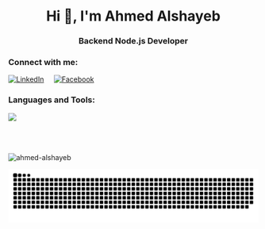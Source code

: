 <h1 align="center">Hi 👋, I'm Ahmed Alshayeb</h1>
<h3 align="center">Backend Node.js Developer</h3>

<h3 align="left">Connect with me:</h3>
<p align="left" style="display: flex; align-items: center; gap: 20px;">
    <a href="https://www.linkedin.com/in/ahmed-alshayeb-5843322a2/" target="_blank">
        <img src="https://user-images.githubusercontent.com/88904952/234979284-68c11d7f-1acc-4f0c-ac78-044e1037d7b0.png" height="60" alt="LinkedIn" style="border: none;"/>
    </a> 
    <a href="https://www.facebook.com/ahmed.alshaib.96?locale=ar_AR" target="_blank">
        <img src="https://upload.wikimedia.org/wikipedia/commons/5/51/Facebook_f_logo_%282019%29.svg" height="60" alt="Facebook" style="border: none;"/>
    </a>
</p>





<h3 align="left">Languages and Tools:</h3>
  <p align="left">
    <img src="https://skillicons.dev/icons?i=js,ts,express,nest,html,css,git,mongodb,mysql,postgres,redis,graphql,postman,docker,stackoverflow&perline=11"/>
  </p><br>
<br>

<p align="left">
  <img src="https://github-readme-stats.vercel.app/api/top-langs?username=ahmed-alshayeb&show_icons=true&theme=radical&locale=en&layout=compact" alt="ahmed-alshayeb" />
</p>

  <p align="left">
    <a/> <!-- Snake -->
      <img src="https://raw.githubusercontent.com/platane/snk/output/github-contribution-grid-snake-dark.svg">
  </p>
